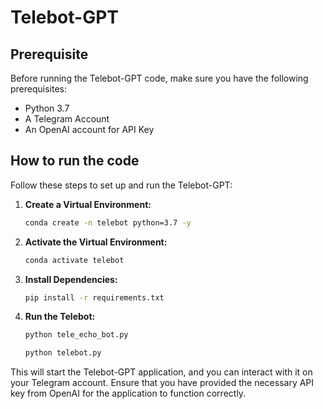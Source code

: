 # Telebot-GPT

## Prerequisite

Before running the Telebot-GPT code, make sure you have the following prerequisites:

- Python 3.7
- A Telegram Account
- An OpenAI account for API Key

## How to run the code

Follow these steps to set up and run the Telebot-GPT:

1. **Create a Virtual Environment:**

   ```bash
   conda create -n telebot python=3.7 -y
   ```

2. **Activate the Virtual Environment:**

   ```bash
   conda activate telebot
   ```

3. **Install Dependencies:**

   ```bash
   pip install -r requirements.txt
   ```

4. **Run the Telebot:**

   ```bash
   python tele_echo_bot.py
   ```

   ```bash
   python telebot.py
   ```

This will start the Telebot-GPT application, and you can interact with it on your Telegram account. Ensure that you have provided the necessary API key from OpenAI for the application to function correctly.